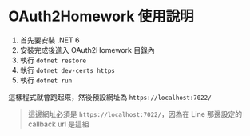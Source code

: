 # OAuth2Homework 使用說明

1. 首先要安裝 .NET 6
2. 安裝完成後進入 OAuth2Homework 目錄內
3. 執行 `dotnet restore`
4. 執行 `dotnet dev-certs https`
5. 執行 `dotnet run`

這樣程式就會跑起來，然後預設網址為 `https://localhost:7022/`

> 這邊網址必須是 `https://localhost:7022/`，因為在 Line 那邊設定的 callback url 是這組